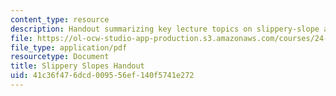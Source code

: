 ```yaml
---
content_type: resource
description: Handout summarizing key lecture topics on slippery-slope arguments.
file: https://ol-ocw-studio-app-production.s3.amazonaws.com/courses/24-06j-bioethics-spring-2009/41c36f476dcd009556ef140f5741e272_MIT24_06Js09_handout16.pdf
file_type: application/pdf
resourcetype: Document
title: Slippery Slopes Handout
uid: 41c36f47-6dcd-0095-56ef-140f5741e272
---
```

